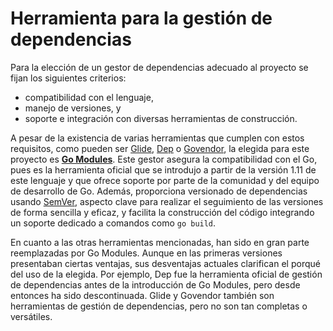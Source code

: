 # Herramienta para la gestión de dependencias

Para la elección de un gestor de dependencias adecuado al proyecto se fijan los siguientes criterios:
- compatibilidad con el lenguaje,
- manejo de versiones, y
- soporte e integración con diversas herramientas de construcción.

A pesar de la existencia de varias herramientas que cumplen con estos requisitos, como pueden ser [Glide](https://glide.readthedocs.io/en/latest/), [Dep](https://golang.github.io/dep/docs/introduction.html) o [Govendor](https://pkg.go.dev/github.com/kardianos/govendor), la elegida para este proyecto es [**Go Modules**](https://go.dev/ref/mod#introduction). Este gestor asegura la compatibilidad con el Go, pues es la herramienta oficial que se introdujo a partir de la versión 1.11 de este lenguaje y que ofrece soporte por parte de la comunidad y del equipo de desarrollo de Go. Además, proporciona versionado de dependencias usando [SemVer](https://semver.org/lang/es/), aspecto clave para realizar el seguimiento de las versiones de forma sencilla y eficaz, y facilita la construcción del código integrando un soporte dedicado a comandos como `go build`.

En cuanto a las otras herramientas mencionadas, han sido en gran parte reemplazadas por Go Modules. Aunque en las primeras versiones presentaban ciertas ventajas, sus desventajas actuales clarifican el porqué del uso de la elegida. Por ejemplo, Dep fue la herramienta oficial de gestión de dependencias antes de la introducción de Go Modules, pero desde entonces ha sido descontinuada. Glide y Govendor también son herramientas de gestión de dependencias, pero no son tan completas o versátiles.



